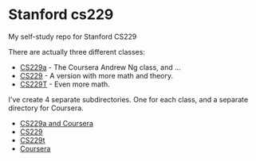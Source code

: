 # Stanford cs229

My self-study repo for Stanford CS229

There are actually three different classes:

- [CS229a](https://web.stanford.edu/class/cs229a/) - The Coursera Andrew Ng class, and ...
- [CS229](https://see.stanford.edu/Course/CS229)  - A version with more math and theory.
- [CS229T](http://web.stanford.edu/class/cs229t/) - Even more math.

I've create 4 separate subdirectories. One for each class, and a separate directory for Coursera.

- [CS229a and Coursera](cs229a/README.md)
- [CS229](cs229/README.md)
- [CS229t](cs229t/README.md)
- [Coursera](coursera/README.md)
